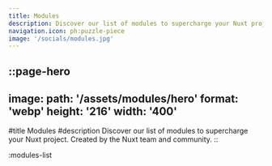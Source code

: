 ```yaml
---
title: Modules
description: Discover our list of modules to supercharge your Nuxt project. Created by the Nuxt team and community.
navigation.icon: ph:puzzle-piece
image: '/socials/modules.jpg'
---
```


::page-hero
---
image:
  path: '/assets/modules/hero'
  format: 'webp'
  height: '216'
  width: '400'
---
#title
Modules
#description
Discover our list of modules to supercharge your Nuxt project. Created by the Nuxt team and community.
::

:modules-list
